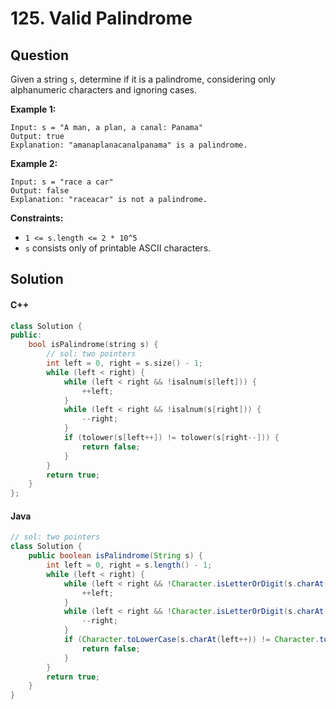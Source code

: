 # 125. Valid Palindrome

## Question

Given a string `s`, determine if it is a palindrome, considering only alphanumeric characters and ignoring cases.

**Example 1:**

```
Input: s = "A man, a plan, a canal: Panama"
Output: true
Explanation: "amanaplanacanalpanama" is a palindrome.
```

**Example 2:**

```
Input: s = "race a car"
Output: false
Explanation: "raceacar" is not a palindrome.
```

**Constraints:**

* `1 <= s.length <= 2 * 10^5`
* `s` consists only of printable ASCII characters.

## Solution

#### C++

```cpp
class Solution {
public:
    bool isPalindrome(string s) {
        // sol: two pointers
        int left = 0, right = s.size() - 1;
        while (left < right) {
            while (left < right && !isalnum(s[left])) {
                ++left;
            }
            while (left < right && !isalnum(s[right])) {
                --right;
            }
            if (tolower(s[left++]) != tolower(s[right--])) {
                return false;
            }
        }
        return true;
    }
};
```

#### Java

```java
// sol: two pointers
class Solution {
    public boolean isPalindrome(String s) {
        int left = 0, right = s.length() - 1;
        while (left < right) {
            while (left < right && !Character.isLetterOrDigit(s.charAt(left))) {
                ++left;
            }
            while (left < right && !Character.isLetterOrDigit(s.charAt(right))) {
                --right;
            }
            if (Character.toLowerCase(s.charAt(left++)) != Character.toLowerCase(s.charAt(right--))) {
                return false;
            }
        }
        return true;
    }
}
```
